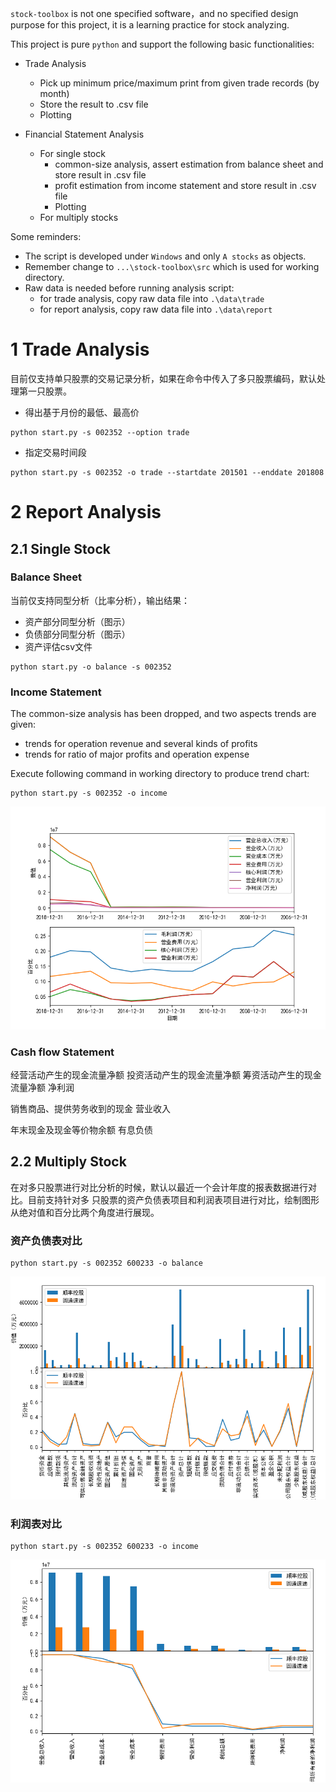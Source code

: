 `stock-toolbox` is not one specified software，and no specified design purpose for
this project, it is a learning practice for stock analyzing.

This project is pure `python` and support the following basic functionalities:

- Trade Analysis
  - Pick up minimum price/maximum print from given trade records (by month)
  - Store the result to .csv file
  - Plotting

- Financial Statement Analysis
  - For single stock
    - common-size analysis, assert estimation from balance sheet and store result
      in .csv file
    - profit estimation from income statement and store result in .csv file
    - Plotting    
  - For multiply stocks

Some reminders:

- The script is developed under `Windows` and only `A stocks` as objects.
- Remember change to `...\stock-toolbox\src` which is used for working directory.
- Raw data is needed before running analysis script:
  - for trade analysis, copy raw data file into `.\data\trade`
  - for report analysis, copy raw data file into `.\data\report`

# 1 Trade Analysis

目前仅支持单只股票的交易记录分析，如果在命令中传入了多只股票编码，默认处理第一只股票。

- 得出基于月份的最低、最高价

```
python start.py -s 002352 --option trade
```

- 指定交易时间段

```
python start.py -s 002352 -o trade --startdate 201501 --enddate 201808
```

# 2 Report Analysis

## 2.1 Single Stock

### Balance Sheet

当前仅支持同型分析（比率分析），输出结果：

  - 资产部分同型分析（图示）
  - 负债部分同型分析（图示）
  - 资产评估csv文件

```
python start.py -o balance -s 002352
```

### Income Statement

The common-size analysis has been dropped, and two aspects trends are given:

- trends for operation revenue and several kinds of profits
- trends for ratio of major profits and operation expense

Execute following command in working directory to produce trend chart:

```
python start.py -s 002352 -o income
```

![](./src/report/doc/income_analysis.png)


### Cash flow Statement

经营活动产生的现金流量净额
投资活动产生的现金流量净额
筹资活动产生的现金流量净额
净利润

销售商品、提供劳务收到的现金
营业收入

年末现金及现金等价物余额
有息负债

## 2.2 Multiply Stock

在对多只股票进行对比分析的时候，默认以最近一个会计年度的报表数据进行对比。目前支持针对多
只股票的资产负债表项目和利润表项目进行对比，绘制图形从绝对值和百分比两个角度进行展现。

### 资产负债表对比

```
python start.py -s 002352 600233 -o balance
```

![](muti_stock_asset.png)

### 利润表对比

```
python start.py -s 002352 600233 -o income
```

![](muti_stock_income.png)
